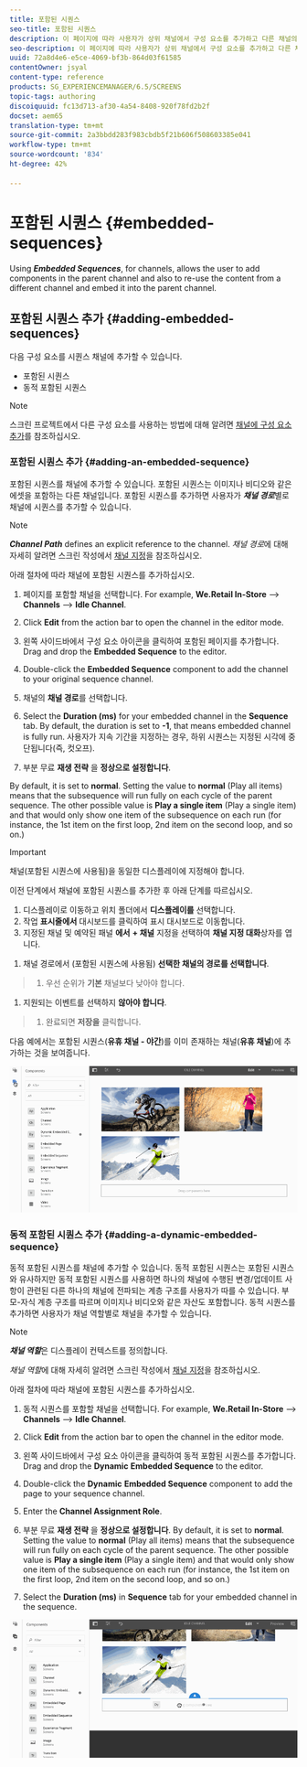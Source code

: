 ```yaml
---
title: 포함된 시퀀스
seo-title: 포함된 시퀀스
description: 이 페이지에 따라 사용자가 상위 채널에서 구성 요소를 추가하고 다른 채널의 컨텐츠를 다시 사용하고 이를 상위 채널에 포함할 수 있도록 해주는 채널용의 포함된 시퀀스에 대해 알아보십시오.
seo-description: 이 페이지에 따라 사용자가 상위 채널에서 구성 요소를 추가하고 다른 채널의 컨텐츠를 다시 사용하고 이를 상위 채널에 포함할 수 있도록 해주는 채널용의 포함된 시퀀스에 대해 알아보십시오.
uuid: 72a8d4e6-e5ce-4069-bf3b-864d03f61585
contentOwner: jsyal
content-type: reference
products: SG_EXPERIENCEMANAGER/6.5/SCREENS
topic-tags: authoring
discoiquuid: fc13d713-af30-4a54-8408-920f78fd2b2f
docset: aem65
translation-type: tm+mt
source-git-commit: 2a3bbdd283f983cbdb5f21b606f508603385e041
workflow-type: tm+mt
source-wordcount: '834'
ht-degree: 42%

---
```



# 포함된 시퀀스 {#embedded-sequences}

Using ***Embedded Sequences***, for channels, allows the user to add components in the parent channel and also to re-use the content from a different channel and embed it into the parent channel.

## 포함된 시퀀스 추가 {#adding-embedded-sequences}

다음 구성 요소를 시퀀스 채널에 추가할 수 있습니다.

* 포함된 시퀀스
* 동적 포함된 시퀀스

>[!NOTE]
>
>스크린 프로젝트에서 다른 구성 요소를 사용하는 방법에 대해 알려면 [채널에 구성 요소 추가](adding-components-to-a-channel.md)를 참조하십시오.

### 포함된 시퀀스 추가 {#adding-an-embedded-sequence}

포함된 시퀀스를 채널에 추가할 수 있습니다. 포함된 시퀀스는 이미지나 비디오와 같은 에셋을 포함하는 다른 채널입니다. 포함된 시퀀스를 추가하면 사용자가 ***채널 경로***&#x200B;별로 채널에 시퀀스를 추가할 수 있습니다.

>[!NOTE]
>***Channel Path*** defines an explicit reference to the channel.
>*채널 경로*&#x200B;에 대해 자세히 알려면 스크린 작성에서 [채널 지정](channel-assignment.md)을 참조하십시오.

아래 절차에 따라 채널에 포함된 시퀀스를 추가하십시오.

1. 페이지를 포함할 채널을 선택합니다. For example, **We.Retail In-Store** --> **Channels** --> **Idle Channel**.

1. Click **Edit** from the action bar to open the channel in the editor mode.
1. 왼쪽 사이드바에서 구성 요소 아이콘을 클릭하여 포함된 페이지를 추가합니다. Drag and drop the **Embedded Sequence** to the editor.
1. Double-click the **Embedded Sequence** component to add the channel to your original sequence channel.
1. 채널의 **채널 경로**&#x200B;를 선택합니다.
1. Select the **Duration (ms)** for your embedded channel in the **Sequence** tab. By default, the duration is set to **-1**, that means embedded channel is fully run. 사용자가 지속 기간을 지정하는 경우, 하위 시퀀스는 지정된 시각에 중단됩니다(즉, 컷오프).

1. 부분 무료 **재생 전략** 을 **정상으로 설정합니다**.

By default, it is set to **normal**. Setting the value to **normal** (Play all items) means that the subsequence will run fully on each cycle of the parent sequence. The other possible value is **Play a single item** (Play a single item) and that would only show one item of the subsequence on each run (for instance, the 1st item on the first loop, 2nd item on the second loop, and so on.)

>[!IMPORTANT]
>
>채널(포함된 시퀀스에 사용됨)을 동일한 디스플레이에 지정해야 합니다.
>
>이전 단계에서 채널에 포함된 시퀀스를 추가한 후 아래 단계를 따르십시오.
>
>1. 디스플레이로 이동하고 위치 폴더에서 **디스플레이를** 선택합니다.
>1. 작업 **표시줄에서** 대시보드를 클릭하여 표시 대시보드로 이동합니다.
>1. 지정된 채널 및 예약된 패널 **에서** **+ 채널** 지정을 선택하여 **채널 지정 대화**&#x200B;상자를 엽니다.

   >
   >
1. 채널 경로에서 (포함된 시퀀스에 사용됨) **선택한 채널의 경로를 선택합니다**.
>1. 우선 순위가 **기본** 채널보다 낮아야 합니다.

   >
   >
1. 지원되는 이벤트를 선택하지 **않아야 합니다**.
>1. 완료되면 **저장을** 클릭합니다.

>



다음 예에서는 포함된 시퀀스(**유휴 채널 - 야간**)를 이미 존재하는 채널(**유휴 채널**)에 추가하는 것을 보여줍니다.

![new2](assets/new2.gif)

### 동적 포함된 시퀀스 추가 {#adding-a-dynamic-embedded-sequence}

동적 포함된 시퀀스를 채널에 추가할 수 있습니다. 동적 포함된 시퀀스는 포함된 시퀀스와 유사하지만 동적 포함된 시퀀스를 사용하면 하나의 채널에 수행된 변경/업데이트 사항이 관련된 다른 하나의 채널에 전파되는 계층 구조를 사용자가 따를 수 있습니다. 부모-자식 계층 구조를 따르며 이미지나 비디오와 같은 자산도 포함합니다. 동적 시퀀스를 추가하면 사용자가 채널 역할별로 채널을 추가할 수 있습니다.

>[!NOTE]
>
>***채널 역할***&#x200B;은 디스플레이 컨텍스트를 정의합니다.
>
>*채널 역할*&#x200B;에 대해 자세히 알려면 스크린 작성에서 [채널 지정](channel-assignment.md)을 참조하십시오.

아래 절차에 따라 채널에 포함된 시퀀스를 추가하십시오.

1. 동적 시퀀스를 포함할 채널을 선택합니다. For example, **We.Retail In-Store** --> **Channels** --> **Idle Channel**.

1. Click **Edit** from the action bar to open the channel in the editor mode.
1. 왼쪽 사이드바에서 구성 요소 아이콘을 클릭하여 동적 포함된 시퀀스를 추가합니다. Drag and drop the **Dynamic** **Embedded Sequence**  to the editor.

1. Double-click the **Dynamic** **Embedded Sequence** component to add the page to your sequence channel.

1. Enter the **Channel Assignment Role**.
1. 부분 무료 **재생 전략** 을 **정상으로 설정합니다**. By default, it is set to **normal**. Setting the value to **normal** (Play all items) means that the subsequence will run fully on each cycle of the parent sequence. The other possible value is **Play a single item** (Play a single item) and that would only show one item of the subsequence on each run (for instance, the 1st item on the first loop, 2nd item on the second loop, and so on.)

1. Select the **Duration (ms)** in **Sequence** tab for your embedded channel in the sequence.

![최신](assets/latest.gif)

